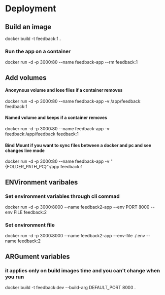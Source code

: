 # Deployment

## Build an image
docker build -t feedback:1 .

### Run the app on a container
docker run -d -p 3000:80 --name feedback-app --rm feedback:1

## Add volumes
#### Anonynous volume and lose files if a container removes
docker run -d -p 3000:80 --name feedback-app -v /app/feedback feedback:1 

#### Named volume and keeps if a container removes
docker run -d -p 3000:80 --name feedback-app -v feedback:/app/feedback feedback:1 

#### Bind Mount if you want to sync files between a docker and pc and see changes live mode
docker run -d -p 3000:80 --name feedback-app -v "{FOLDER_PATH_PC}":/app feedback:1 


## ENVironment varibales
### Set environment variables through cli commad
docker run -d -p 3000:8000 --name feedback2-app --env PORT 8000 --env FILE feedback:2

### Set environment file
docker run -d -p 3000:8000 --name feedback2-app --env-file ./.env --name feedback:2

## ARGument variables
### it applies only on build images time and you can't change when you run
docker build -t feedback:dev --build-arg DEFAULT_PORT 8000 .